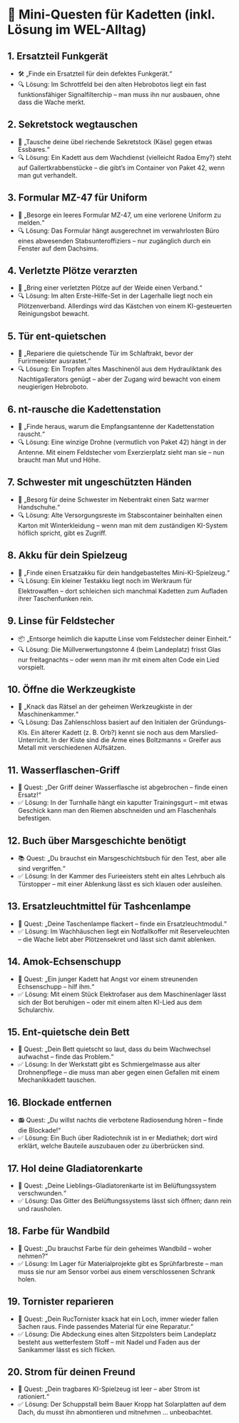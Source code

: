 # 🎯 Mini-Questen für Kadetten (inkl. Lösung im WEL-Alltag)

## 1. Ersatzteil Funkgerät

* 🛠️ „Finde ein Ersatzteil für dein defektes Funkgerät.“
* 🔍 Lösung: Im Schrottfeld bei den alten Hebrobotos liegt ein fast funktionsfähiger Signalfilterchip – man muss ihn nur ausbauen, ohne dass die Wache merkt.

## 2. Sekretstock wegtauschen

* 🥣 „Tausche deine übel riechende Sekretstock (Käse) gegen etwas Essbares.“
* 🔍 Lösung: Ein Kadett aus dem Wachdienst (vielleicht Radoa Emy?) steht auf Gallertkrabbenstücke – die gibt’s im Container von Paket 42, wenn man gut verhandelt.

## 3. Formular MZ-47 für Uniform

* 📜 „Besorge ein leeres Formular MZ-47, um eine verlorene Uniform zu melden.“
* 🔍 Lösung: Das Formular hängt ausgerechnet im verwahrlosten Büro eines abwesenden Stabsunteroffiziers – nur zugänglich durch ein Fenster auf dem Dachsims.

## 4. Verletzte Plötze verarzten

* 🐾 „Bring einer verletzten Plötze auf der Weide einen Verband.“
* 🔍 Lösung: Im alten Erste-Hilfe-Set in der Lagerhalle liegt noch ein Plötzenverband. Allerdings wird das Kästchen von einem KI-gesteuerten Reinigungsbot bewacht.

## 5. Tür ent-quietschen

* 🔧 „Repariere die quietschende Tür im Schlaftrakt, bevor der Furirmeeister ausrastet.“
* 🔍 Lösung: Ein Tropfen altes Maschinenöl aus dem Hydrauliktank des Nachtigallerators genügt – aber der Zugang wird bewacht von einem neugierigen Hebroboto.

## 6. nt-rausche die Kadettenstation

* 📡 „Finde heraus, warum die Empfangsantenne der Kadettenstation rauscht.“
* 🔍 Lösung: Eine winzige Drohne (vermutlich von Paket 42) hängt in der Antenne. Mit einem Feldstecher vom Exerzierplatz sieht man sie – nun braucht man Mut und Höhe.

## 7. Schwester mit ungeschützten Händen

* 🧤 „Besorg für deine Schwester im Nebentrakt einen Satz warmer Handschuhe.“
* 🔍 Lösung: Alte Versorgungsreste im Stabscontainer beinhalten einen Karton mit Winterkleidung – wenn man mit dem zuständigen KI-System höflich spricht, gibt es Zugriff.

## 8. Akku für dein Spielzeug

* 🔋 „Finde einen Ersatzakku für dein handgebasteltes Mini-KI-Spielzeug.“
* 🔍 Lösung: Ein kleiner Testakku liegt noch im Werkraum für Elektrowaffen – dort schleichen sich manchmal Kadetten zum Aufladen ihrer Taschenfunken rein.

## 9. Linse für Feldstecher

* 📦 „Entsorge heimlich die kaputte Linse vom Feldstecher deiner Einheit.“
* 🔍 Lösung: Die Müllverwertungstonne 4 (beim Landeplatz) frisst Glas nur freitagnachts – oder wenn man ihr mit einem alten Code ein Lied vorspielt.

## 10. Öffne die Werkzeugkiste

* 🔐 „Knack das Rätsel an der geheimen Werkzeugkiste in der Maschinenkammer.“
* 🔍 Lösung: Das Zahlenschloss basiert auf den Initialen der Gründungs-KIs. Ein älterer Kadett (z. B. Orb?) kennt sie noch aus dem Marslied-Unterricht. In der Kiste sind die Arme eines Boltzmanns = Greifer aus Metall mit verschiedenen AUfsätzen.

## 11. Wasserflaschen-Griff

* 🔧 Quest: „Der Griff deiner Wasserflasche ist abgebrochen – finde einen Ersatz!“
* ✅ Lösung: In der Turnhalle hängt ein kaputter Trainingsgurt – mit etwas Geschick kann man den Riemen abschneiden und am Flaschenhals befestigen.

## 12. Buch über Marsgeschichte benötigt

* 📚 Quest: „Du brauchst ein Marsgeschichtsbuch für den Test, aber alle sind vergriffen.“
* ✅ Lösung: In der Kammer des Furieeisters steht ein altes Lehrbuch als Türstopper – mit einer Ablenkung lässt es sich klauen oder ausleihen.

## 13. Ersatzleuchtmittel für Tashcenlampe

* 🔦 Quest: „Deine Taschenlampe flackert – finde ein Ersatzleuchtmodul.“
* ✅ Lösung: Im Wachhäuschen liegt ein Notfallkoffer mit Reserveleuchten – die Wache liebt aber Plötzensekret und lässt sich damit ablenken.

## 14. Amok-Echsenschupp

* 🐾 Quest: „Ein junger Kadett hat Angst vor einem streunenden Echsenschupp – hilf ihm.“
* ✅ Lösung: Mit einem Stück Elektrofaser aus dem Maschinenlager lässt sich der Bot beruhigen – oder mit einem alten KI-Lied aus dem Schularchiv.

## 15. Ent-quietsche dein Bett

* 💨 Quest: „Dein Bett quietscht so laut, dass du beim Wachwechsel aufwachst – finde das Problem.“
* ✅ Lösung: In der Werkstatt gibt es Schmiergelmasse aus alter Drohnenpflege – die muss man aber gegen einen Gefallen mit einem Mechanikkadett tauschen.

## 16. Blockade entfernen

* 📻 Quest: „Du willst nachts die verbotene Radiosendung hören – finde die Blockade!“
* ✅ Lösung: Ein Buch über Radiotechnik ist in er Mediathek; dort wird erklärt, welche Bauteile auszubauen oder zu überbrücken sind.

## 17. Hol deine Gladiatorenkarte

* 🍂 Quest: „Deine Lieblings-Gladiatorenkarte ist im Belüftungssystem verschwunden.“
* ✅ Lösung: Das Gitter des Belüftungssystems lässt sich öffnen; dann rein und rausholen.

## 18. Farbe für Wandbild

* 🎨 Quest: „Du brauchst Farbe für dein geheimes Wandbild – woher nehmen?“
* ✅ Lösung: Im Lager für Materialprojekte gibt es Sprühfarbreste – man muss sie nur am Sensor vorbei aus einem verschlossenen Schrank holen.

## 19. Tornister reparieren

* 🎒 Quest: „Dein RucTornister ksack hat ein Loch, immer wieder fallen Sachen raus. Finde passendes Material für eine Reparatur.“
* ✅ Lösung: Die Abdeckung eines alten Sitzpolsters beim Landeplatz besteht aus wetterfestem Stoff – mit Nadel und Faden aus der Sanikammer lässt es sich flicken.

## 20. Strom für deinen Freund

* 🎒 Quest: „Dein tragbares KI-Spielzeug ist leer – aber Strom ist rationiert.“
* ✅ Lösung: Der Schuppstall beim Bauer Kropp hat Solarplatten auf dem Dach, du musst ihn abmontieren und mitnehmen ... unbeobachtet.

